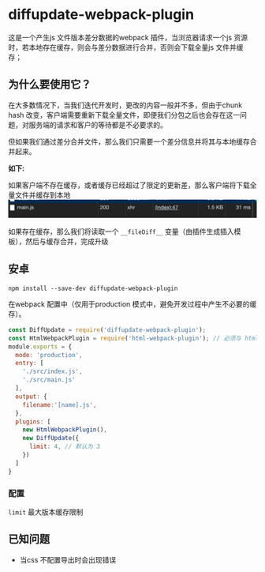# diffupdate-webpack-plugin

这是一个产生js 文件版本差分数据的webpack 插件，当浏览器请求一个js 资源时，若本地存在缓存，则会与差分数据进行合并，否则会下载全量js 文件并缓存；

## 为什么要使用它？
在大多数情况下，当我们迭代开发时，更改的内容一般并不多，但由于chunk hash 改变，客户端需要重新下载全量文件，即便我们分包之后也会存在这一问题，对服务端的请求和客户的等待都是不必要求的。

但如果我们通过差分合并文件，那么我们只需要一个差分信息并将其与本地缓存合并起来。

**如下:**

如果客户端不存在缓存，或者缓存已经超过了限定的更新差，那么客户端将下载全量文件并缓存到本地
![](./blob/WX20190318-173536@2x.png)

如果存在缓存，那么我们将读取一个 `__fileDiff__` 变量（由插件生成插入模板），然后与缓存合并，完成升级

## 安卓
```
npm install --save-dev diffupdate-webpack-plugin
```

在webpack 配置中（仅用于production 模式中，避免开发过程中产生不必要的缓存）。
```javascript
const DiffUpdate = require('diffupdate-webpack-plugin');
const HtmlWebpackPlugin = require('html-webpack-plugin'); // 必须与 html-webpack-plugin 一起使用
module.exports = {
  mode: 'production',
  entry: [
    './src/index.js',
    './src/main.js'
  ],
  output: {
    filename:'[name].js',
  },
  plugins: [
    new HtmlWebpackPlugin(),
    new DiffUpdate({
      limit: 4, // 默认为 3
    })
  ]
}
```
### 配置 
`limit` 最大版本缓存限制

## 已知问题
* 当css 不配置导出时会出现错误
